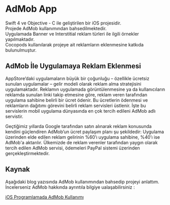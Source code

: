 # AdMob App
Swift 4 ve Objective - C ile geliştirilen bir iOS projesidir. <br>
Projede AdMob kullanımından bahsedilmektedir. <br>
Uygulamada Banner ve Interstitial reklam türleri ile ilgili örnekler yapılmaktadır. <br>
Cocopods kullanılarak projeye ait reklamların eklenmesine katkıda bulunulmuştur.  <br>


## AdMob İle Uygulamaya Reklam Eklenmesi

AppStore’daki uygulamaların büyük bir çoğunluğu – özellikle ücretsiz sunulan uygulamalar – gelir modeli olarak reklam alma stratejisini uygulamaktadır. Reklamın uygulamada görüntülenmesine ya da kullanıcıların reklamda sunulan linki takip etmesine göre, reklam veren tarafından uygulama sahibine belirli bir ücret ödenir. Bu ücretlerin ödenmesi ve reklamların dağıtımı görevini belirli reklam servisleri üstlenir. İşte bu servislerin mobil uygulama dünyasında en çok tercih edileni AdMob adlı servistir.

Geçtiğimiz yıllarda Google tarafından satın alınarak reklam konusunda kendini güçlendiren AdMob’un ücret paylaşım planı şu şekildedir: Uygulama üzerinden elde edilen reklam gelirinin %60’ı uygulama sahibine, %40’ı ise AdMob'a aktarılır. Ülkemizde de reklam verenler tarafından yaygın olarak tercih edilen AdMob servisi, ödemeleri PayPal sistemi üzerinden gerçekleştirmektedir.


## Kaynak

Aşağıdaki blog yazısında AdMob kullanımından bahsedip projeyi anlattım.<br>
İncelerseniz AdMob hakkında ayrıntıla bilgiye ualaşabilirsiniz : 

[iOS Programlamada AdMob Kullanımı](https://medium.com/@halilozel1903/ios-programlamada-admob-kullan%C4%B1m%C4%B1-a73f5655b273)



